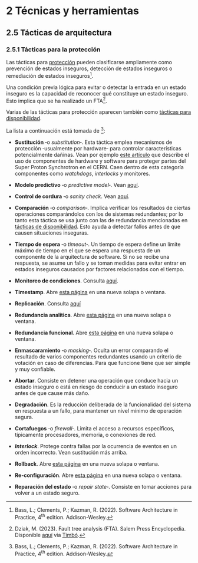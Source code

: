 # 2 Técnicas y herramientas

## 2.5 Tácticas de arquitectura

### 2.5.1 Tácticas para la protección

Las tácticas para [protección](/4_Conceptos/4_Proteccion.md) pueden clasificarse
ampliamente como prevención de estados inseguros, detección de estados inseguros
o remediación de estados inseguros[^1].

[^1]: Bass, L.; Clements, P.; Kazman, R. (2022). Software Architecture in
      Practice, 4<sup>th</sup> edition. Addison-Wesley.

Una condición previa lógica para evitar o detectar la entrada en un estado
inseguro es la capacidad de reconocer qué constituye un estado inseguro. Esto
implica que se ha realizado un FTA[^2].

[^2]: Dziak, M. (2023). Fault tree analysis (FTA). Salem Press Encyclopedia.
    Disponible
    [aquí](https://research-ebsco-com.proxy.timbo.org.uy/c/wrhwqo/viewer/html/viipaan4lv)
    via [Timbó](https://timbo.org.uy/).

Varias de las tácticas para protección aparecen también como [tácticas para
disponibilidad](/2_Tecnicas_y_herramientas/2_5_1_Tacticas_disponibilidad.md).

La lista a continuación está tomada de [^1]:

* **Sustitución** ‑o *substitution*‑. Esta táctica emplea mecanismos de
  protección ‑usualmente por hardware‑ para controlar características
  potencialmente dañinas. Vean por ejemplo [este
  artículo](https://accelconf.web.cern.ch/ica07/papers/WPPB03.pdf) que describe
  el uso de componentes de hardware y software para proteger partes del Super
  Proton Synchrotron en el CERN. Caen dentro de esta categoría componentes como
  *watchdogs*, *interlocks* y monitores.

* **Modelo predictivo** ‑o *predictive model*‑. Vean <a rel="noopener" href="./2_5_1_Tacticas_disponibilidad.md#modelo_predictivo:~:text=Modelo%20predictivo,logs." target="_blank">aquí</a>.

* **Control de cordura** ‑o *sanity check*. Vean <a rel="noopener" href="./2_5_1_Tacticas_disponibilidad.md#control_cordura:~:text=Control%20de%20cordura,razonables.">aquí</a>.

* **Comparación** ‑o *comparison*‑. Implica verificar los resultados de ciertas
  operaciones comparándolos con los de sistemas redundantes; por lo tanto esta
  táctica se usa junto con las de redundancia mencionadas en [tácticas de
  disponibilidad](./2_5_1_Tacticas_disponibilidad.md). Esto ayuda a detectar
  fallos antes de que causen situaciones inseguras.

* **Tiempo de espera** ‑o *timeout*‑. Un tiempo de espera define un límite
  máximo de tiempo en el que se espera una respuesta de un componente de la
  arquitectura de software. Si no se recibe una respuesta, se asume un fallo y
  se toman medidas para evitar entrar en estados inseguros causados por factores
  relacionados con el tiempo.

* **Monitoreo de condiciones**. Consulta [aquí](./2_5_1_Tacticas_disponibilidad.md#monitoreo-de-condiciones).
<!-- Abre <a rel="noopener"
  href="./2_5_1_Tacticas_disponibilidad.md#monitoreo_condiciones:~:text=Monitoreo%20de%20condiciones,táctica.">esta
  página</a> en una nueva solapa o ventana. -->

* **Timestamp**. Abre <a rel="noopener"
  href="./2_5_1_Tacticas_disponibilidad.md#timestamp:~:text=Timestamp,secuenciales.">esta
  página</a> en una nueva solapa o ventana.

* **Replicación**. Consulta [aquí](./2_5_1_Tacticas_disponibilidad.md#)
 <!-- Abre <a rel="noopener"
  href="./2_5_1_Tacticas_disponibilidad.md#replicacion:~:text=Voto%E2%80%94Replicaci%C3%B3n,Framework.">esta
  página</a> en una nueva solapa o ventana. -->

* **Redundancia analítica**. Abre <a rel="noopener"
  href="./2_5_1_Tacticas_disponibilidad.md#redundancia_analitica:~:text=Voto-Redundancia+anal%C3%ADtica,industrial.">esta
  página</a> en una nueva solapa o ventana.

* **Redundancia funcional**. Abre <a rel="noopener"
  href="./2_5_1_Tacticas_disponibilidad.md#redundancia_funcional:~:text=Voto-Redundancia%20funcional,servicio.">esta
  página</a> en una nueva solapa o ventana.

* **Enmascaramiento** ‑o *masking*‑. Oculta un error comparando el resultado de
  varios componentes redundantes usando un criterio de votación en caso de
  diferencias. Para que funcione tiene que ser simple y muy confiable.

* **Abortar**. Consiste en detener una operación que conduce hacia un estado
  inseguro o está en riesgo de conducir a un estado inseguro antes de que cause
  más daño.

* **Degradación**. Es la reducción deliberada de la funcionalidad del sistema en
  respuesta a un fallo, para mantener un nivel mínimo de operación segura.

* **Cortafuegos** ‑o *firewall*‑. Limita el acceso a recursos específicos,
  típicamente procesadores, memoria, o conexiones de red.

* ***Interlock***. Protege contra fallas por la ocurrencia de eventos en un
  orden incorrecto. Vean sustitución más arriba.

* **Rollback**. Abre <a rel="noopener"
  href="./2_5_1_Tacticas_disponibilidad.md#rollback:~:text=Rollback,Framework.">esta
  página</a> en una nueva solapa o ventana.

* **Re-configuración**. Abre <a rel="noopener"
  href="./2_5_1_Tacticas_disponibilidad.md#reconfiguracion:~:text=Re-configuraci%C3%B3n,trabajo.">esta
  página</a> en una nueva solapa o ventana.

* **Reparación del estado** ‑o *repair state*‑. Consiste en tomar acciones para
  volver a un estado seguro.
